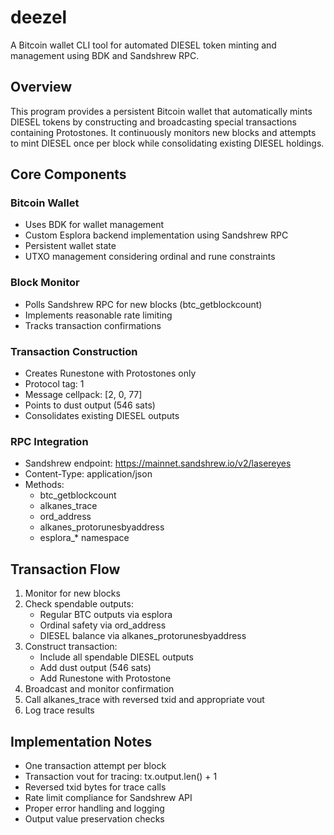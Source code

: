 # deezel

A Bitcoin wallet CLI tool for automated DIESEL token minting and management using BDK and Sandshrew RPC.

## Overview

This program provides a persistent Bitcoin wallet that automatically mints DIESEL tokens by constructing and broadcasting special transactions containing Protostones. It continuously monitors new blocks and attempts to mint DIESEL once per block while consolidating existing DIESEL holdings.

## Core Components

### Bitcoin Wallet
- Uses BDK for wallet management
- Custom Esplora backend implementation using Sandshrew RPC
- Persistent wallet state
- UTXO management considering ordinal and rune constraints

### Block Monitor
- Polls Sandshrew RPC for new blocks (btc_getblockcount)
- Implements reasonable rate limiting
- Tracks transaction confirmations

### Transaction Construction  
- Creates Runestone with Protostones only
- Protocol tag: 1
- Message cellpack: [2, 0, 77]
- Points to dust output (546 sats)
- Consolidates existing DIESEL outputs

### RPC Integration
- Sandshrew endpoint: https://mainnet.sandshrew.io/v2/lasereyes
- Content-Type: application/json
- Methods:
  - btc_getblockcount
  - alkanes_trace
  - ord_address
  - alkanes_protorunesbyaddress
  - esplora_* namespace

## Transaction Flow

1. Monitor for new blocks
2. Check spendable outputs:
   - Regular BTC outputs via esplora
   - Ordinal safety via ord_address
   - DIESEL balance via alkanes_protorunesbyaddress
3. Construct transaction:
   - Include all spendable DIESEL outputs
   - Add dust output (546 sats)
   - Add Runestone with Protostone
4. Broadcast and monitor confirmation
5. Call alkanes_trace with reversed txid and appropriate vout
6. Log trace results

## Implementation Notes

- One transaction attempt per block
- Transaction vout for tracing: tx.output.len() + 1
- Reversed txid bytes for trace calls
- Rate limit compliance for Sandshrew API
- Proper error handling and logging
- Output value preservation checks

